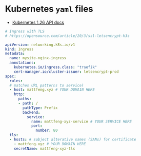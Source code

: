 # Kubernetes `yaml` files

- [Kubernetes 1.26 API docs](https://kubernetes.io/docs/reference/generated/kubernetes-api/v1.26/)

```yaml
# Ingress with TLS
# https://opensource.com/article/20/3/ssl-letsencrypt-k3s

apiVersion: networking.k8s.io/v1
kind: Ingress
metadata:
  name: mysite-nginx-ingress
  annotations:
    kubernetes.io/ingress.class: "traefik"
    cert-manager.io/cluster-issuer: letsencrypt-prod
spec:
  rules:
  # matches URL patterns to service)
  - host: mattfeng.xyz # YOUR DOMAIN HERE
    http:
      paths:
      - path: /
        pathType: Prefix
        backend:
          service:
            name: mattfeng-xyz-service # YOUR SERVICE HERE
            port:
              number: 80
  tls:
  - hosts: # subject alterative names (SANs) for certificate
    - mattfeng.xyz # YOUR DOMAIN HERE
    secretName: mattfeng-xyz-tls
```

